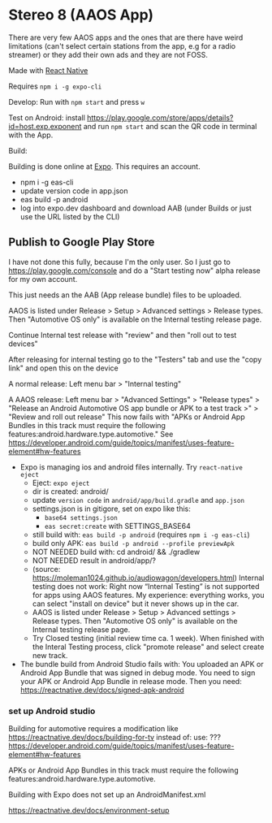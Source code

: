 # Stereo 8 (AAOS App)

There are very few AAOS apps and the ones that are there have weird limitations (can't select certain stations from the app, e.g for a radio streamer) or they add their own ads and they are not FOSS.

Made with [React Native](https://reactnative.dev)

Requires `npm i -g expo-cli`

Develop: Run with `npm start` and press `w`

Test on Android: install https://play.google.com/store/apps/details?id=host.exp.exponent and run `npm start` and scan the QR code in terminal with the App.

Build: 

Building is done online at [Expo](https://expo.dev/). This requires an account.

- npm i -g eas-cli
- update version code in app.json
- eas build -p android
- log into expo.dev dashboard and download AAB (under Builds or just use the URL listed by the CLI)

## Publish to Google Play Store

I have not done this fully, because I'm the only user. So I just go to https://play.google.com/console and do a "Start testing now" alpha release for my own account.

This just needs an the AAB (App release bundle) files to be uploaded.

AAOS is listed under Release > Setup > Advanced settings > Release types. Then "Automotive OS only" is available on the Internal testing release page.

Continue Internal test release with "review" and then "roll out to test devices"

After releasing for internal testing go to the "Testers" tab and use the "copy link" and open this on the device

A normal release: Left menu bar > "Internal testing"

A AAOS release: Left menu bar > "Advanced Settings" > "Release types" > "Release an Android Automotive OS app bundle or APK to a test track >" > "Review and roll out release" 
This now fails with "APKs or Android App Bundles in this track must require the following features:android.hardware.type.automotive."
See https://developer.android.com/guide/topics/manifest/uses-feature-element#hw-features
* Expo is managing ios and android files internally. Try `react-native eject`
    * Eject: `expo eject`
    * dir is created: android/
    * update `version code` in `android/app/build.gradle` and `app.json`
    * settings.json is in gitigore, set on expo like this: 
        * `base64 settings.json`
        * `eas secret:create` with SETTINGS_BASE64
    * still build with: `eas build -p android` (requires `npm i -g eas-cli`)
    * build only APK: `eas build -p android --profile previewApk`
    * NOT NEEDED build with: cd android/ && ./gradlew
    * NOT NEEDED result in android/app/?
    * (source: https://moleman1024.github.io/audiowagon/developers.html) Internal testing does not work: Right now “Internal Testing” is not supported for apps using AAOS features. My experience: everything works, you can select "install on device" but it never shows up in the car.
    * AAOS is listed under Release > Setup > Advanced settings > Release types. Then "Automotive OS only" is available on the Internal testing release page.
    * Try Closed testing (initial review time ca. 1 week). When finished with the Interal Testing process, click "promote release" and select create new track.
* The bundle build from Android Studio fails with: You uploaded an APK or Android App Bundle that was signed in debug mode. You need to sign your APK or Android App Bundle in release mode. Then you need: https://reactnative.dev/docs/signed-apk-android


### set up Android studio

Building for automotive requires a modification like https://reactnative.dev/docs/building-for-tv
instead of: <category android:name="android.intent.category.LEANBACK_LAUNCHER"/>
use: ??? https://developer.android.com/guide/topics/manifest/uses-feature-element#hw-features

APKs or Android App Bundles in this track must require the following features:android.hardware.type.automotive.

Building with Expo does not set up an AndroidManifest.xml

https://reactnative.dev/docs/environment-setup

